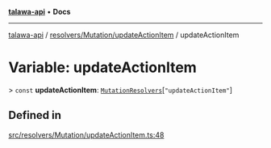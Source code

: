 [**talawa-api**](../../../../README.md) • **Docs**

***

[talawa-api](../../../../modules.md) / [resolvers/Mutation/updateActionItem](../README.md) / updateActionItem

# Variable: updateActionItem

\> `const` **updateActionItem**: [`MutationResolvers`](../../../../types/generatedGraphQLTypes/type-aliases/MutationResolvers.md)\[`"updateActionItem"`\]

## Defined in

[src/resolvers/Mutation/updateActionItem.ts:48](https://github.com/PalisadoesFoundation/talawa-api/blob/c952c7a3bfd4b8b910fbae10313f5402ade5a9d4/src/resolvers/Mutation/updateActionItem.ts#L48)
